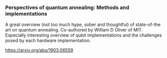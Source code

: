
### Perspectives of quantum annealing: Methods and implementations

A great overview (not too much hype, sober and thoughtful) of state-of-the art on quantum annealing. Co-authored by William D Oliver of MIT. Especially interesting overview of qubit implementations and the challenges posed by each hardware implementation.

https://arxiv.org/abs/1903.06559

